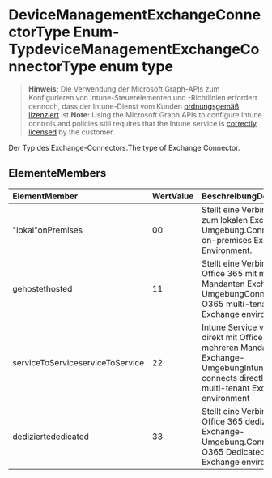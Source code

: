 # <a name="devicemanagementexchangeconnectortype-enum-type"></a><span data-ttu-id="17842-101">DeviceManagementExchangeConnectorType Enum-Typ</span><span class="sxs-lookup"><span data-stu-id="17842-101">deviceManagementExchangeConnectorType enum type</span></span>

> <span data-ttu-id="17842-102">**Hinweis:** Die Verwendung der Microsoft Graph-APIs zum Konfigurieren von Intune-Steuerelementen und -Richtlinien erfordert dennoch, dass der Intune-Dienst vom Kunden [ordnungsgemäß lizenziert](https://go.microsoft.com/fwlink/?linkid=839381) ist.</span><span class="sxs-lookup"><span data-stu-id="17842-102">**Note:** Using the Microsoft Graph APIs to configure Intune controls and policies still requires that the Intune service is [correctly licensed](https://go.microsoft.com/fwlink/?linkid=839381) by the customer.</span></span>

<span data-ttu-id="17842-103">Der Typ des Exchange-Connectors.</span><span class="sxs-lookup"><span data-stu-id="17842-103">The type of Exchange Connector.</span></span>
## <a name="members"></a><span data-ttu-id="17842-104">Elemente</span><span class="sxs-lookup"><span data-stu-id="17842-104">Members</span></span>
|<span data-ttu-id="17842-105">Element</span><span class="sxs-lookup"><span data-stu-id="17842-105">Member</span></span>|<span data-ttu-id="17842-106">Wert</span><span class="sxs-lookup"><span data-stu-id="17842-106">Value</span></span>|<span data-ttu-id="17842-107">Beschreibung</span><span class="sxs-lookup"><span data-stu-id="17842-107">Description</span></span>|
|:---|:---|:---|
|<span data-ttu-id="17842-108">"lokal"</span><span class="sxs-lookup"><span data-stu-id="17842-108">onPremises</span></span>|<span data-ttu-id="17842-109">0</span><span class="sxs-lookup"><span data-stu-id="17842-109">0</span></span>|<span data-ttu-id="17842-110">Stellt eine Verbindung zum lokalen Exchange-Umgebung.</span><span class="sxs-lookup"><span data-stu-id="17842-110">Connects to on-premises Exchange Environment.</span></span>|
|<span data-ttu-id="17842-111">gehostet</span><span class="sxs-lookup"><span data-stu-id="17842-111">hosted</span></span>|<span data-ttu-id="17842-112">1</span><span class="sxs-lookup"><span data-stu-id="17842-112">1</span></span>|<span data-ttu-id="17842-113">Stellt eine Verbindung mit Office 365 mit mehreren Mandanten Exchange-Umgebung</span><span class="sxs-lookup"><span data-stu-id="17842-113">Connects to O365 multi-tenant Exchange environment</span></span>|
|<span data-ttu-id="17842-114">serviceToService</span><span class="sxs-lookup"><span data-stu-id="17842-114">serviceToService</span></span>|<span data-ttu-id="17842-115">2</span><span class="sxs-lookup"><span data-stu-id="17842-115">2</span></span>|<span data-ttu-id="17842-116">Intune Service verbindet direkt mit Office 365 mit mehreren Mandanten Exchange-Umgebung</span><span class="sxs-lookup"><span data-stu-id="17842-116">Intune Service connects directly to O365 multi-tenant Exchange environment</span></span>|
|<span data-ttu-id="17842-117">dedizierte</span><span class="sxs-lookup"><span data-stu-id="17842-117">dedicated</span></span>|<span data-ttu-id="17842-118">3</span><span class="sxs-lookup"><span data-stu-id="17842-118">3</span></span>|<span data-ttu-id="17842-119">Stellt eine Verbindung zu Office 365 dedizierte Exchange-Umgebung.</span><span class="sxs-lookup"><span data-stu-id="17842-119">Connects to O365 Dedicated Exchange environment.</span></span>|



